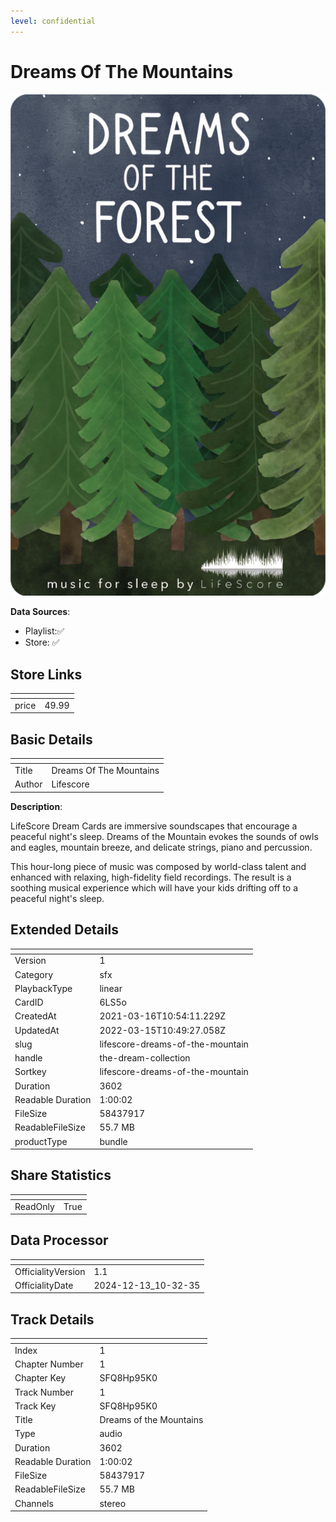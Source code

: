 ```yaml
---
level: confidential
---
```

# Dreams Of The Mountains

![card_[6LS5o].png](../../img/cards/card_[6LS5o].png)

**Data Sources**: 

- Playlist:✅
- Store: ✅


## Store Links

| <!-- --> | <!-- --> |
| - | - |
| price | 49.99 |


## Basic Details

| <!-- --> | <!-- --> |
| - | - |
| Title | Dreams Of The Mountains |
| Author | Lifescore |

**Description**:

LifeScore Dream Cards are immersive soundscapes that encourage a peaceful night's sleep. Dreams of the Mountain evokes the sounds of owls and eagles, mountain breeze, and delicate strings, piano and percussion.

This hour-long piece of music was composed by world-class talent and enhanced with relaxing, high-fidelity field recordings. The result is a soothing musical experience which will have your kids drifting off to a peaceful night's sleep.



## Extended Details

| <!-- --> | <!-- --> |
| - | - |
| Version | 1 |
| Category | sfx |
| PlaybackType | linear |
| CardID | 6LS5o |
| CreatedAt | 2021-03-16T10:54:11.229Z |
| UpdatedAt | 2022-03-15T10:49:27.058Z |
| slug | lifescore-dreams-of-the-mountain |
| handle | the-dream-collection |
| Sortkey | lifescore-dreams-of-the-mountain |
| Duration | 3602 |
| Readable Duration | 1:00:02 |
| FileSize | 58437917 |
| ReadableFileSize | 55.7 MB |
| productType | bundle |


## Share Statistics

| <!-- --> | <!-- --> |
| - | - |
| ReadOnly | True |


## Data Processor

| <!-- --> | <!-- --> |
| - | - |
| OfficialityVersion | 1.1
| OfficialityDate | 2024-12-13_10-32-35


## Track Details

| <!-- --> | <!-- --> |
| - | - |
| Index | 1 |
| Chapter Number | 1 |
| Chapter Key | SFQ8Hp95K0 |
| Track Number | 1 |
| Track Key | SFQ8Hp95K0 |
| Title | Dreams of the Mountains |
| Type | audio |
| Duration | 3602 |
| Readable Duration | 1:00:02 |
| FileSize | 58437917 |
| ReadableFileSize | 55.7 MB |
| Channels | stereo |

